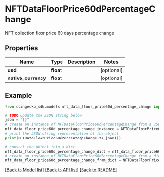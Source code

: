 # NFTDataFloorPrice60dPercentageChange

NFT collection floor price 60 days percentage change

## Properties

Name | Type | Description | Notes
------------ | ------------- | ------------- | -------------
**usd** | **float** |  | [optional] 
**native_currency** | **float** |  | [optional] 

## Example

```python
from coingecko_sdk.models.nft_data_floor_price60d_percentage_change import NFTDataFloorPrice60dPercentageChange

# TODO update the JSON string below
json = "{}"
# create an instance of NFTDataFloorPrice60dPercentageChange from a JSON string
nft_data_floor_price60d_percentage_change_instance = NFTDataFloorPrice60dPercentageChange.from_json(json)
# print the JSON string representation of the object
print(NFTDataFloorPrice60dPercentageChange.to_json())

# convert the object into a dict
nft_data_floor_price60d_percentage_change_dict = nft_data_floor_price60d_percentage_change_instance.to_dict()
# create an instance of NFTDataFloorPrice60dPercentageChange from a dict
nft_data_floor_price60d_percentage_change_from_dict = NFTDataFloorPrice60dPercentageChange.from_dict(nft_data_floor_price60d_percentage_change_dict)
```
[[Back to Model list]](../README.md#documentation-for-models) [[Back to API list]](../README.md#documentation-for-api-endpoints) [[Back to README]](../README.md)


